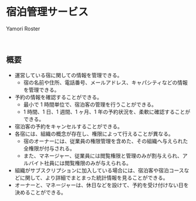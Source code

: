 # 宿泊管理サービス

Yamori Roster

<br>

## 概要

- 運営している宿に関しての情報を管理できる。
  - 宿の名前や住所、電話番号、メールアドレス、キャパシティなどの情報を管理できる。
- 予約の情報を確認することができる。
  - 最小で 1 時間単位で、宿泊客の管理を行うことができる。
  - 1 時間、1 日、1 週間、1 ヶ月、1 年の予約状況を、柔軟に確認することができる。
- 宿泊客の予約をキャンセルすることができる。
- 各宿には、組織の概念が存在し、権限によって行えることが異なる。
  - 宿のオーナーには、従業員の権限管理を含めた、その組織へ与えられた全権限が付与される。
  - また、マネージャー、従業員には閲覧権限と管理のみが割与えられ、アルバイト社員には閲覧権限のみが与えられる。
- 組織がサブスクリプションに加入している場合には、宿泊客や宿泊コースなどに関して、より詳細でまとまった統計情報を見ることができる。
- オーナーと、マネージャーは、休日などを設けて、予約を受け付けない日を決めることができる。

<br>
